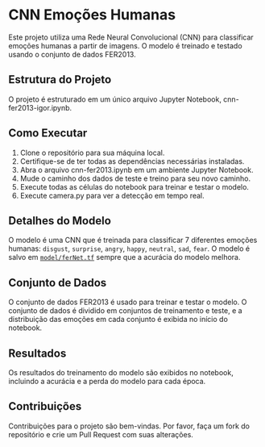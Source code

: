# CNN Emoções Humanas

Este projeto utiliza uma Rede Neural Convolucional (CNN) para classificar emoções humanas a partir de imagens. O modelo é treinado e testado usando o conjunto de dados FER2013.

## Estrutura do Projeto

O projeto é estruturado em um único arquivo Jupyter Notebook, cnn-fer2013-igor.ipynb.

## Como Executar

1. Clone o repositório para sua máquina local.
2. Certifique-se de ter todas as dependências necessárias instaladas.
3. Abra o arquivo cnn-fer2013.ipynb em um ambiente Jupyter Notebook.
4. Mude o caminho dos dados de teste e treino para seu novo caminho.
5. Execute todas as células do notebook para treinar e testar o modelo.
6. Execute camera.py para ver a detecção em tempo real.

## Detalhes do Modelo

O modelo é uma CNN que é treinada para classificar 7 diferentes emoções humanas: `disgust`, `surprise`, `angry`, `happy`, `neutral`, `sad`, `fear`. O modelo é salvo em [`model/ferNet.tf`](command:_github.copilot.openRelativePath?%5B%22model%2FferNet.tf%22%5D "model/ferNet.tf") sempre que a acurácia do modelo melhora.

## Conjunto de Dados

O conjunto de dados FER2013 é usado para treinar e testar o modelo. O conjunto de dados é dividido em conjuntos de treinamento e teste, e a distribuição das emoções em cada conjunto é exibida no início do notebook.

## Resultados

Os resultados do treinamento do modelo são exibidos no notebook, incluindo a acurácia e a perda do modelo para cada época.

## Contribuições

Contribuições para o projeto são bem-vindas. Por favor, faça um fork do repositório e crie um Pull Request com suas alterações.
